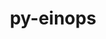 ---
title: "py-einops"
layout: cache
categories: [package, develop-2025-02-16]
meta: {"compilers": ["gcc@=13.2.0"], "num_specs": 4, "num_specs_by_stack": {"ml-linux-aarch64-cpu": 2, "ml-linux-aarch64-cuda": 2, "ml-linux-x86_64-cpu": 2, "ml-linux-x86_64-cuda": 2, "root": 4}, "oss": ["ubuntu24.04"], "platforms": ["linux"], "stacks": ["ml-linux-aarch64-cpu", "ml-linux-aarch64-cuda", "ml-linux-x86_64-cpu", "ml-linux-x86_64-cuda", "root"], "targets": ["aarch64", "x86_64_v3"], "versions": ["0.8.1"]}
spec_details: [{"compiler": "gcc@=13.2.0", "hash": "cbautj5ltydlry2pqaoqzvfyevu5rzyg", "os": "ubuntu24.04", "platform": "linux", "size": "-", "stacks": ["ml-linux-aarch64-cpu", "ml-linux-aarch64-cuda", "root"], "tarball": "https://binaries.spack.io/develop-2025-02-16/build_cache/linux-ubuntu24.04-aarch64/gcc-13.2.0/py-einops-0.8.1/linux-ubuntu24.04-aarch64-gcc-13.2.0-py-einops-0.8.1-cbautj5ltydlry2pqaoqzvfyevu5rzyg.spack", "target": "aarch64", "variants": ["build_system=python_pip"], "versions": ["0.8.1"]}, {"compiler": "gcc@=13.2.0", "hash": "ns63luynneu66nlczdqnyvkxk7d24je3", "os": "ubuntu24.04", "platform": "linux", "size": "-", "stacks": ["ml-linux-aarch64-cpu", "ml-linux-aarch64-cuda", "root"], "tarball": "https://binaries.spack.io/develop-2025-02-16/build_cache/linux-ubuntu24.04-aarch64/gcc-13.2.0/py-einops-0.8.1/linux-ubuntu24.04-aarch64-gcc-13.2.0-py-einops-0.8.1-ns63luynneu66nlczdqnyvkxk7d24je3.spack", "target": "aarch64", "variants": ["build_system=python_pip"], "versions": ["0.8.1"]}, {"compiler": "gcc@=13.2.0", "hash": "6z7qd4nzqvlst5blsrvfzo724ubd4qs7", "os": "ubuntu24.04", "platform": "linux", "size": "-", "stacks": ["ml-linux-x86_64-cpu", "ml-linux-x86_64-cuda", "root"], "tarball": "https://binaries.spack.io/develop-2025-02-16/build_cache/linux-ubuntu24.04-x86_64_v3/gcc-13.2.0/py-einops-0.8.1/linux-ubuntu24.04-x86_64_v3-gcc-13.2.0-py-einops-0.8.1-6z7qd4nzqvlst5blsrvfzo724ubd4qs7.spack", "target": "x86_64_v3", "variants": ["build_system=python_pip"], "versions": ["0.8.1"]}, {"compiler": "gcc@=13.2.0", "hash": "d6utdvuvxzd7zc3czgfz3p6w5veipb5n", "os": "ubuntu24.04", "platform": "linux", "size": "-", "stacks": ["ml-linux-x86_64-cpu", "ml-linux-x86_64-cuda", "root"], "tarball": "https://binaries.spack.io/develop-2025-02-16/build_cache/linux-ubuntu24.04-x86_64_v3/gcc-13.2.0/py-einops-0.8.1/linux-ubuntu24.04-x86_64_v3-gcc-13.2.0-py-einops-0.8.1-d6utdvuvxzd7zc3czgfz3p6w5veipb5n.spack", "target": "x86_64_v3", "variants": ["build_system=python_pip"], "versions": ["0.8.1"]}]
---